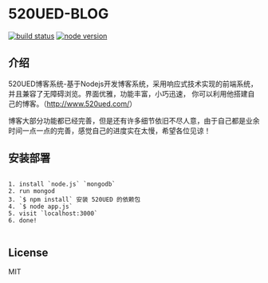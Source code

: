 <h1>520UED-BLOG</h1>
<a href="https://travis-ci.org/owen-hong/520UED-BLOG"><img src="https://camo.githubusercontent.com/f8a2c80061fe1fc5a007bb8604ec86eeed8e2f60/68747470733a2f2f696d672e736869656c64732e696f2f7472617669732f636e6f64656a732f6e6f6465636c75622e7376673f7374796c653d666c61742d737175617265" alt="build status" data-canonical-src="https://img.shields.io/travis/cnodejs/nodeclub.svg?style=flat-square" style="max-width:100%;"></a>
<a href="http://nodejs.org/download/"><img src="https://camo.githubusercontent.com/83d21b8684f160ecb050ca622a91456279018a64/68747470733a2f2f696d672e736869656c64732e696f2f62616467652f6e6f64652e6a732d2533453d5f302e31302d677265656e2e7376673f7374796c653d666c61742d737175617265" alt="node version" data-canonical-src="https://img.shields.io/badge/node.js-%3E=_0.10-green.svg?style=flat-square" style="max-width:100%;"></a>


<h2>介绍</h2>
<p>
520UED博客系统-基于Nodejs开发博客系统，采用响应式技术实现的前端系统，并且兼容了无障碍浏览。界面优雅，功能丰富，小巧迅速，
你可以利用他搭建自己的博客。（<a href="http://www.520ued.com/">http://www.520ued.com/</a>）
</p>

<p>
博客大部分功能都已经完善，但是还有许多细节依旧不尽人意，由于自己都是业余时间一点一点的完善，感觉自己的进度实在太慢，希望各位见谅！
</p>

<h2>安装部署</h2>
<pre>
<code>
1. install `node.js` `mongodb`
2. run mongod
3. `$ npm install` 安装 520UED 的依赖包
4. `$ node app.js`
5. visit `localhost:3000`
6. done!
</code>
</pre>

<h2>License</h2>
<p>MIT</p>
